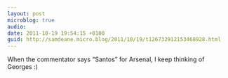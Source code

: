 ```yaml
---
layout: post
microblog: true
audio: 
date: 2011-10-19 19:54:15 +0100
guid: http://samdeane.micro.blog/2011/10/19/t126732912153468928.html
---
```

When the commentator says “Santos” for Arsenal, I keep thinking of Georges :)
